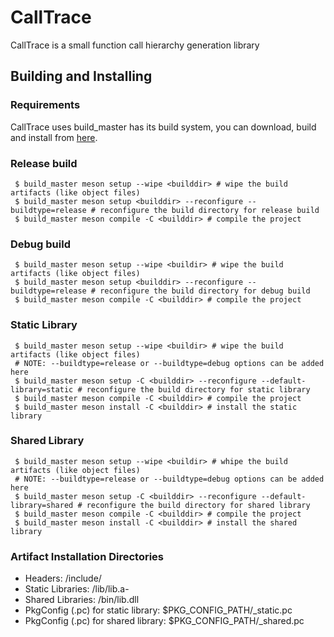 # CallTrace

CallTrace is a small function call hierarchy generation library
## Building and Installing
### Requirements
CallTrace uses build_master has its build system, you can download, build and install from [here](https://github.com/ravi688/BuildMaster). 
### Release build
```
 $ build_master meson setup --wipe <builddir> # wipe the build artifacts (like object files)
 $ build_master meson setup <builddir> --reconfigure --buildtype=release # reconfigure the build directory for release build
 $ build_master meson compile -C <builddir> # compile the project
```
### Debug build
```
 $ build_master meson setup --wipe <buildir> # wipe the build artifacts (like object files)
 $ build_master meson setup <builddir> --reconfigure --buildtype=release # reconfigure the build directory for debug build
 $ build_master meson compile -C <builddir> # compile the project
```

### Static Library
```
 $ build_master meson setup --wipe <buildir> # wipe the build artifacts (like object files)
 # NOTE: --buildtype=release or --buildtype=debug options can be added here  
 $ build_master meson setup -C <builddir> --reconfigure --default-library=static # reconfigure the build directory for static library
 $ build_master meson compile -C <builddir> # compile the project
 $ build_master meson install -C <builddir> # install the static library
```
### Shared Library
```
 $ build_master meson setup --wipe <buildir> # whipe the build artifacts (like object files)
 # NOTE: --buildtype=release or --buildtype=debug options can be added here
 $ build_master meson setup -C <builddir> --reconfigure --default-library=shared # reconfigure the build directory for shared library
 $ build_master meson compile -C <builddir> # compile the project
 $ build_master meson install -C <builddir> # install the shared library
```
### Artifact Installation Directories
- Headers: /include/<ProjectNameInSmallCase>
- Static Libraries: /lib/lib<ProjectNameInSmallCase>.a-
- Shared Libraries: /bin/lib<ProjectNameInSmallCase>.dll
- PkgConfig (.pc) for static library: $PKG_CONFIG_PATH/<ProjectNameInSmallCase>_static.pc
- PkgConfig (.pc) for shared library: $PKG_CONFIG_PATH/<ProjectNameInSmallCase>_shared.pc
